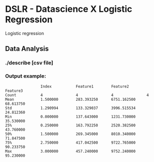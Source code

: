 # DSLR - Datascience X Logistic Regression
Logistic regression

## Data Analysis
### ./describe [csv file]
### Output example:
```
                Index           Feature1        Feature2        Feature3        
Count           4               4               4               4               
Mean            1.500000        283.393250      6751.162500     68.613750       
Std             1.290994        133.329037      3996.515534     24.812360       
Min             0.000000        137.643000      1231.730000     35.530000       
25%             0.250000        163.792250      2520.382500     43.760000       
50%             1.500000        269.345000      8010.340000     71.847500       
75%             2.750000        417.042500      9722.765000     90.233750       
Max             3.000000        457.240000      9752.240000     95.230000  
```

